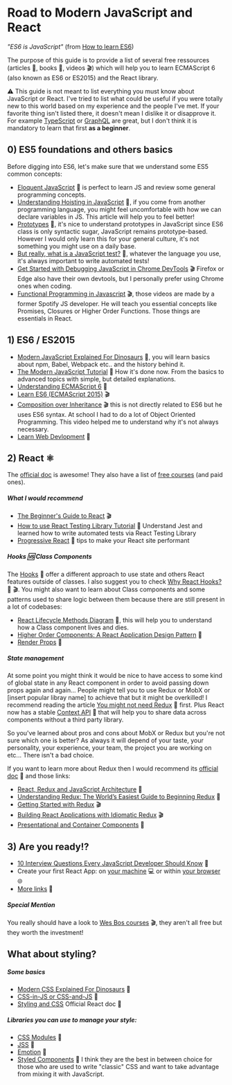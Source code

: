 # Road to Modern JavaScript and React

*"ES6 is JavaScript"* (from [How to learn ES6](https://medium.com/javascript-scene/how-to-learn-es6-47d9a1ac2620))

The purpose of this guide is to provide a list of several free ressources (articles :pencil:, books :book:, videos :clapper:) which will help you to learn ECMAScript 6 (also known as ES6 or ES2015) and the React library.  

:warning: This guide is not meant to list everything you must know about JavaScript or React. I've tried to list what could be useful if you were totally new to this world based on my experience and the people I've met. If your favorite thing isn't listed there, it doesn't mean I dislike it or disapprove it. For example [TypeScript](http://2ality.com/2018/04/type-notation-typescript.html) or [GraphQL](https://www.howtographql.com/) are great, but I don't think it is mandatory to learn that first **as a beginner**.

## 0) ES5 foundations and others basics
Before digging into ES6, let's make sure that we understand some ES5 common concepts:
- [Eloquent JavaScript](http://eloquentjavascript.net/) :book: is perfect to learn JS and review some general programming concepts.
- [Understanding Hoisting in JavaScript](https://scotch.io/tutorials/understanding-hoisting-in-javascript) :pencil:, if you come from another programming language, you might feel uncomfortable with how we can declare variables in JS. This article will help you to feel better!
- [Prototypes](https://developer.mozilla.org/en-US/docs/Web/JavaScript/Inheritance_and_the_prototype_chain) :pencil:, it's nice to understand prototypes in JavaScript since ES6 class is only syntactic sugar, JavaScript remains prototype-based. However I would only learn this for your general culture, it's not something you might use on a daily base.
- [But really, what is a JavaScript test?](https://www.javascriptjanuary.com/blog/but-really-what-is-a-javascript-test) :pencil:, whatever the language you use, it's always important to write automated tests!
- [Get Started with Debugging JavaScript in Chrome DevTools](https://developers.google.com/web/tools/chrome-devtools/javascript/) :clapper: Firefox or Edge also have their own devtools, but I personally prefer using Chrome ones when coding.
- [Functional Programming in Javascript](https://www.youtube.com/playlist?list=PL0zVEGEvSaeEd9hlmCXrk5yUyqUag-n84) :clapper:, those videos are made by a former Spotify JS developer. He will teach you essential concepts like Promises, Closures or Higher Order Functions. Those things are essentials in React.

## 1) ES6 / ES2015
- [Modern JavaScript Explained For Dinosaurs](https://medium.com/the-node-js-collection/modern-javascript-explained-for-dinosaurs-f695e9747b70) :pencil:, you will learn basics about npm, Babel, Webpack etc.. and the history behind it.
- [The Modern JavaScript Tutorial](https://javascript.info/) :pencil: How it's done now. From the basics to advanced topics with simple, but detailed explanations.
- [Understanding ECMAScript 6](https://leanpub.com/understandinges6/read) :book:
- [Learn ES6 (ECMAScript 2015)](https://egghead.io/courses/learn-es6-ecmascript-2015) :clapper:
- [Composition over Inheritance](https://www.youtube.com/watch?v=wfMtDGfHWpA) :clapper: this is not directly related to ES6 but he uses ES6 syntax. At school I had to do a lot of Object Oriented Programming. This video helped me to understand why it's not always necessary. 
- [Learn Web Devlopment](https://developer.mozilla.org/en-US/docs/Learn) :book:

## 2) React :atom_symbol:

The [official doc](https://reactjs.org/docs/getting-started.html) is awesome! They also have a list of [free courses](https://reactjs.org/community/courses.html) (and paid ones).

##### What I would recommend
- [The Beginner's Guide to React](https://egghead.io/courses/the-beginner-s-guide-to-react) :clapper:
- [How to use React Testing Library Tutorial](https://www.robinwieruch.de/react-testing-library) :pencil: Understand Jest and learned how to write automated tests via React Testing Library
- [Progressive React](https://houssein.me/progressive-react) :pencil: tips to make your React site performant

##### Hooks :vs: Class Components
The [Hooks](https://reactjs.org/docs/hooks-intro.html) :pencil: offer a different approach to use state and others React features outside of classes. I also suggest you to check [Why React Hooks?](https://ui.dev/why-react-hooks/) :pencil: :clapper:.
You might also want to learn about Class components and some patterns used to share logic between them because there are still present in a lot of codebases:
- [React Lifecycle Methods Diagram](http://projects.wojtekmaj.pl/react-lifecycle-methods-diagram/) :pencil:, this will help you to understand how a Class component lives and dies. 
- [Higher Order Components: A React Application Design Pattern](https://www.sitepoint.com/react-higher-order-components/) :pencil:
- [Render Props](https://reactjs.org/docs/render-props.html) :pencil:

##### State management
At some point you might think it would be nice to have access to some kind of global state in any React component in order to avoid passing down props again and again... People might tell you to use Redux or MobX or [insert popular libray name] to achieve that but it might be overkilled! I recommend reading the article [You might not need Redux](https://medium.com/@dan_abramov/you-might-not-need-redux-be46360cf367) :pencil: first. Plus React now has a stable [Context API](https://kentcdodds.com/blog/reacts-new-context-api) :pencil: that will help you to share data across components without a third party library.  

So you've learned about pros and cons about MobX or Redux but you're not sure which one is better? As always it will depend of your taste, your personality, your experience, your team, the project you are working on etc... There isn't a bad choice.

If you want to learn more about Redux then I would recommend its [official doc](https://redux.js.org/) :pencil: and those links:
- [React, Redux and JavaScript Architecture](https://jrsinclair.com/articles/2018/react-redux-javascript-architecture/) :pencil:
- [Understanding Redux: The World’s Easiest Guide to Beginning Redux](https://medium.freecodecamp.org/understanding-redux-the-worlds-easiest-guide-to-beginning-redux-c695f45546f6) :pencil:
- [Getting Started with Redux](https://egghead.io/courses/getting-started-with-redux) :clapper:
- [Building React Applications with Idiomatic Redux](https://egghead.io/courses/building-react-applications-with-idiomatic-redux) :clapper:
- [Presentational and Container Components](https://medium.com/@dan_abramov/smart-and-dumb-components-7ca2f9a7c7d0) :pencil:

## 3) Are you ready!?
- [10 Interview Questions Every JavaScript Developer Should Know](https://medium.com/javascript-scene/10-interview-questions-every-javascript-developer-should-know-6fa6bdf5ad95) :pencil:
- Create your first React App: on [your machine](https://facebook.github.io/create-react-app/) :computer: or within [your browser](https://codesandbox.io/) :globe_with_meridians:
- [More links](https://github.com/markerikson/react-redux-links) :pencil:

##### Special Mention
You really should have a look to [Wes Bos courses](http://wesbos.com/courses/) :clapper:, they aren't all free but they worth the investment! 

## What about styling?
##### Some basics
- [Modern CSS Explained For Dinosaurs](https://medium.com/actualize-network/modern-css-explained-for-dinosaurs-5226febe3525) :pencil:
- [CSS-in-JS or CSS-and-JS](https://johnpolacek.github.io/css-in-js-or-css-and-js/) :pencil:
- [Styling and CSS](https://reactjs.org/docs/faq-styling.html) Official React doc :pencil:
##### Libraries you can use to manage your style:
- [CSS Modules](https://github.com/css-modules/css-modules) :pencil:
- [JSS](http://cssinjs.org/) :pencil:
- [Emotion](https://emotion.sh/) :pencil:
- [Styled Components](https://www.styled-components.com/) :pencil: I think they are the best in between choice for those who are used to write "classic" CSS and want to take advantage from mixing it with JavaScript.
